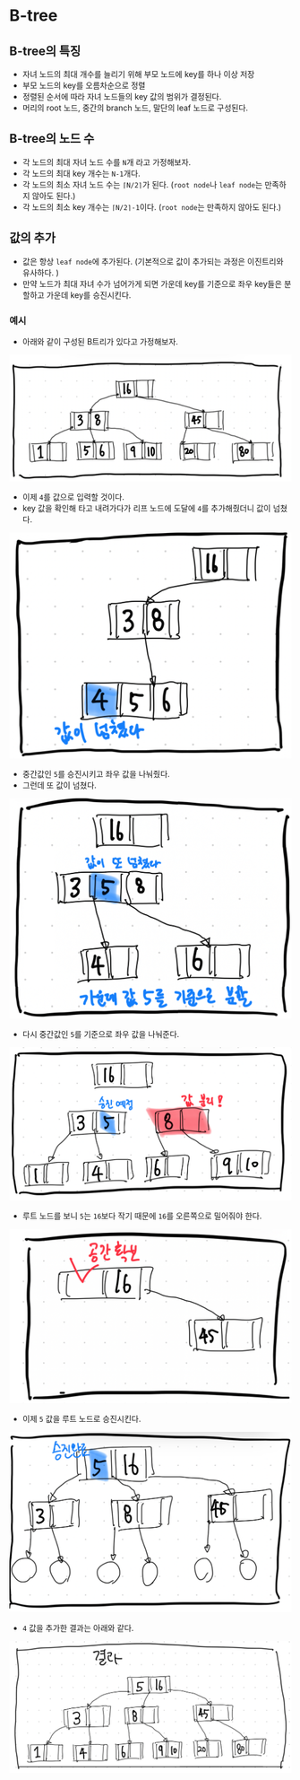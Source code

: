 # B-tree

## B-tree의 특징

- 자녀 노드의 최대 개수를 늘리기 위해 부모 노드에 key를 하나 이상 저장
- 부모 노드의 key를 오름차순으로 정렬
- 정렬된 순서에 따라 자녀 노드들의 key 값의 범위가 결정된다.
- 머리의 root 노드, 중간의 branch 노드, 말단의 leaf 노드로 구성된다.

## B-tree의 노드 수

- 각 노드의 최대 자녀 노드 수를 `N`개 라고 가정해보자.
- 각 노드의 최대 key 개수는 `N-1`개다.
- 각 노드의 최소 자녀 노드 수는 `⌈N/2⌉`가 된다. (`root node`나 `leaf node`는 만족하지 않아도 된다.)
- 각 노드의 최소 key 개수는 `⌈N/2⌉-1`이다. (`root node`는 만족하지 않아도 된다.)

## 값의 추가

- 값은 항상 `leaf node`에 추가된다. (기본적으로 값이 추가되는 과정은 이진트리와 유사하다.        )
- 만약 노드가 최대 자녀 수가 넘어가게 되면 가운데 key를 기준으로 좌우 key들은 분할하고 가운데 key를 승진시킨다.

### 예시

- 아래와 같이 구성된 B트리가 있다고 가정해보자.

<img src="img/btree01.PNG">

- 이제 `4`를 값으로 입력할 것이다.
- key 값을 확인해 타고 내려가다가 리프 노드에 도달에 `4`를 추가해줬더니 값이 넘쳤다.

<img src="img/btree02.PNG">

- 중간값인 `5`를 승진시키고 좌우 값을 나눠줬다.
- 그런데 또 값이 넘쳤다.

<img src="img/btree03.PNG">

- 다시 중간값인 `5`를 기준으로 좌우 값을 나눠준다.

<img src="img/btree04.PNG">

- 루트 노드를 보니 `5`는 `16`보다 작기 때문에 `16`를 오른쪽으로 밀어줘야 한다.

<img src="img/btree05.PNG">

- 이제 `5` 값을 루트 노드로 승진시킨다.

<img src="img/btree06.PNG">

- `4` 값을 추가한 결과는 아래와 같다.

<img src="img/btree07.PNG">

